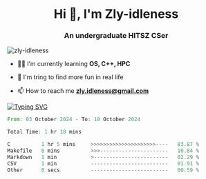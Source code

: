 <h1 align="center">Hi 👋, I'm Zly-idleness</h1>

<h3 align="center">An undergraduate HITSZ CSer</h3>

<p align="left"> <img src="https://komarev.com/ghpvc/?username=zly-idleness&label=Profile%20views&color=0e75b6&style=flat" alt="zly-idleness" /> </p>


- 👨‍💻 I’m currently learning **OS, C++, HPC**

- 🌱 I'm tring to find more fun in real life

- 📫 How to reach me **zly.idleness@gmail.com**



[![Typing SVG](https://readme-typing-svg.herokuapp.com?font=Fira+Code&pause=1000&width=435&lines=I+Maybe+Slow)](https://git.io/typing-svg)


<!--START_SECTION:waka-->

```rust
From: 03 October 2024 - To: 10 October 2024

Total Time: 1 hr 18 mins

C          1 hr 5 mins     >>>>>>>>>>>>>>>>>>>>>----   83.87 %
Makefile   8 mins          >>>----------------------   10.84 %
Markdown   1 min           >------------------------   02.29 %
CSV        1 min           -------------------------   01.91 %
Other      0 secs          -------------------------   00.59 %
```

<!--END_SECTION:waka-->


